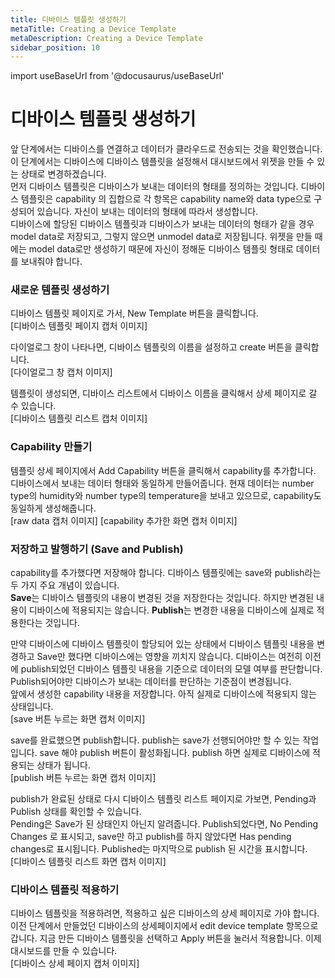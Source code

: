 ```yaml
---
title: 디바이스 템플릿 생성하기
metaTitle: Creating a Device Template
metaDescription: Creating a Device Template
sidebar_position: 10
---
```


import useBaseUrl from '@docusaurus/useBaseUrl'

# 디바이스 템플릿 생성하기

앞 단계에서는 디바이스를 연결하고 데이터가 클라우드로 전송되는 것을 확인했습니다. 이 단계에서는 디바이스에 디바이스 템플릿을 설정해서 대시보드에서 위젯을 만들 수 있는 상태로 변경하겠습니다.<br/>
먼저 디바이스 템플릿은 디바이스가 보내는 데이터의 형태를 정의하는 것입니다. 디바이스 템플릿은 capability 의 집합으로 각 항목은 capability name와 data type으로 구성되어 있습니다. 자신이 보내는 데이터의 형태에 따라서 생성합니다.<br/>
디바이스에 할당된 디바이스 템플릿과 디바이스가 보내는 데이터의 형태가 같을 경우 model data로 저장되고, 그렇지 않으면 unmodel data로 저장됩니다. 위젯을 만들 때에는 model data로만 생성하기 때문에 자신이 정해둔 디바이스 템플릿 형태로 데이터를 보내줘야 합니다.

### 새로운 템플릿 생성하기

디바이스 템플릿 페이지로 가서, New Template 버튼을 클릭합니다.<br/>
[디바이스 템플릿 페이지 캡처 이미지]

다이얼로그 창이 나타나면, 디바이스 템플릿의 이름을 설정하고 create 버튼을 클릭합니다. <br/>
[다이얼로그 창 캡처 이미지]

템플릿이 생성되면, 디바이스 리스트에서 디바이스 이름을 클릭해서 상세 페이지로 갈 수 있습니다. <br/>
[디바이스 템플릿 리스트 캡처 이미지]

### Capability 만들기

템플릿 상세 페이지에서 Add Capability 버튼을 클릭해서 capability를 추가합니다.
디바이스에서 보내는 데이터 형태와 동일하게 만들어줍니다.
현재 데이터는 number type의 humidity와 number type의 temperature을 보내고 있으므로, capability도 동일하게 생성해줍니다. <br/>
[raw data 캡처 이미지] [capability 추가한 화면 캡처 이미지]

### 저장하고 발행하기 (Save and Publish)

capability를 추가했다면 저장해야 합니다.
디바이스 템플릿에는 save와 publish라는 두 가지 주요 개념이 있습니다. <br/>
**Save**는 디바이스 템플릿의 내용이 변경된 것을 저장한다는 것입니다. 하지만 변경된 내용이 디바이스에 적용되지는 않습니다. **Publish**는 변경한 내용을 디바이스에 실제로 적용한다는 것입니다. <br/>

만약 디바이스에 디바이스 템플릿이 할당되어 있는 상태에서 디바이스 템플릿 내용을 변경하고 Save만 했다면 디바이스에는 영향을 끼치지 않습니다. 디바이스는 여전히 이전에 publish되었던 디바이스 템플릿 내용을 기준으로 데이터의 모델 여부를 판단합니다. Publish되어야만 디바이스가 보내는 데이터를 판단하는 기준점이 변경됩니다. <br/>
앞에서 생성한 capability 내용을 저장합니다. 아직 실제로 디바이스에 적용되지 않는 상태입니다. <br/>
[save 버튼 누르는 화면 캡처 이미지]

save를 완료했으면 publish합니다. publish는 save가 선행되어야만 할 수 있는 작업입니다. save 해야 publish 버튼이 활성화됩니다. publish 하면 실제로 디바이스에 적용되는 상태가 됩니다. <br />
[publish 버튼 누르는 화면 캡처 이미지]

publish가 완료된 상태로 다시 디바이스 템플릿 리스트 페이지로 가보면, Pending과 Publish 상태를 확인할 수 있습니다. <br/>
Pending은 Save가 된 상태인지 아닌지 알려줍니다. Publish되었다면, No Pending Changes 로 표시되고, save만 하고 publish를 하지 않았다면 Has pending changes로 표시됩니다. Published는 마지막으로 publish 된 시간을 표시합니다. <br/>
[디바이스 템플릿 리스트 화면 캡처 이미지]

### 디바이스 템플릿 적용하기

디바이스 템플릿을 적용하려면, 적용하고 싶은 디바이스의 상세 페이지로 가야 합니다.
이전 단계에서 만들었던 디바이스의 상세페이지에서 edit device template 항목으로 갑니다.
지금 만든 디바이스 템플릿을 선택하고 Apply 버튼을 눌러서 적용합니다.
이제 대시보드를 만들 수 있습니다. <br />
[디바이스 상세 페이지 캡처 이미지]
